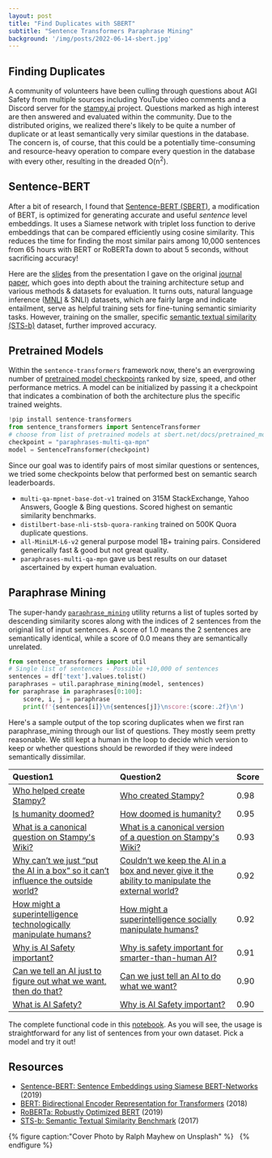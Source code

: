 ```yaml
---
layout: post
title: "Find Duplicates with SBERT"
subtitle: "Sentence Transformers Paraphrase Mining"
background: '/img/posts/2022-06-14-sbert.jpg'
---
```


## Finding Duplicates

A community of volunteers have been culling through questions about AGI Safety from multiple sources including YouTube video comments and a Discord server for the [stampy.ai](https://stampy.ai/wiki/Stampy) project. Questions marked as high interest are then answered and evaluated within the community. Due to the distributed origins, we realized there's likely to be quite a number of duplicate or at least semantically very similar questions in the database. The concern is, of course, that this could be a potentially time-consuming and resource-heavy operation to compare every question in the database with every other, resulting in the dreaded O(n<sup>2</sup>).

## Sentence-BERT

After a bit of research, I found that [Sentence-BERT (SBERT)](https://sbert.net/), a modification of BERT, is optimized for generating accurate and useful *sentence* level embeddings. It uses a Siamese network with  triplet loss function to derive embeddings that can be compared efficiently using cosine similarity. This reduces the time for finding the most similar pairs among 10,000 sentences from 65 hours with BERT or RoBERTa down to about 5 seconds, without sacrificing accuracy!

Here are the [slides](/docs/JournalClub%202022-07-27%20SBERT.pdf) from the presentation I gave on the original [journal paper](https://arxiv.org/abs/1908.10084), which goes into depth about the training architecture setup and various methods & datasets for evaluation. It turns outs, natural language inference ([MNLI](https://huggingface.co/datasets/SetFit/mnli) & SNLI) datasets, which are fairly large and indicate entailment, serve as helpful training sets for fine-tuning semantic simiarity tasks. However, training on the smaller, specific [semantic textual similarity (STS-b)](https://arxiv.org/abs/1708.00055v1) dataset, further improved accuracy.

## Pretrained Models

Within the `sentence-transformers` framework now, there's an evergrowing number of [pretrained model checkpoints](https://sbert.net/docs/pretrained_models.html) ranked by size, speed, and other performance metrics. A model can be initialized by passing it a checkpoint that indicates a combination of both the architecture plus the specific trained weights.

```python
!pip install sentence-transformers
from sentence_transformers import SentenceTransformer
# choose from list of pretrained models at sbert.net/docs/pretrained_models.html
checkpoint = "paraphrases-multi-qa-mpn"
model = SentenceTransformer(checkpoint)
```

Since our goal was to identify pairs of most similar questions or sentences, we tried some checkpoints below that performed best on semantic search leaderboards.

- `multi-qa-mpnet-base-dot-v1` trained on 315M StackExchange, Yahoo Answers, Google & Bing questions. Scored highest on semantic similarity benchmarks.
- `distilbert-base-nli-stsb-quora-ranking` trained on 500K Quora duplicate questions.
- `all-MiniLM-L6-v2` general purpose model 1B+ training pairs. Considered generically fast & good but not great quality.
- `paraphrases-multi-qa-mpn` gave us best results on our dataset ascertained by expert human evaluation.

## Paraphrase Mining

The super-handy [`paraphrase_mining`](https://sbert.net/examples/applications/paraphrase-mining/README.html#paraphrase-mining) utility returns a list of tuples sorted by descending similarity scores along with the indices of 2 sentences from the original list of input sentences. A score of 1.0 means the 2 sentences are semantically identical, while a score of 0.0 means they are semantically unrelated.

```python
from sentence_transformers import util
# Single list of sentences - Possible +10,000 of sentences
sentences = df['text'].values.tolist()
paraphrases = util.paraphrase_mining(model, sentences)
for paraphrase in paraphrases[0:100]:
    score, i, j = paraphrase
    print(f'{sentences[i]}\n{sentences[j]}\nscore:{score:.2f}\n')  
```

Here's a sample output of the top scoring duplicates when we first ran paraphrase_mining through our list of questions. They mostly seem pretty reasonable. We still kept a human in the loop to decide which version to keep or whether questions should be reworded if they were indeed semantically dissimilar.

| Question1 | Question2 | Score |
| :--- | :--- | :--- |
| [Who helped create Stampy?](https://stampy.ai/wiki/Who_helped_create_Stampy%3F) | [Who created Stampy?](https://stampy.ai/wiki/Who_created_Stampy%3F) | 0.98 |
| [Is humanity doomed?](https://stampy.ai/wiki/Is_humanity_doomed%3F) | [How doomed is humanity?](https://stampy.ai/wiki/How_doomed_is_humanity%3F) | 0.95 |
| [What is a canonical question on Stampy's Wiki?](https://stampy.ai/wiki/What_is_a_canonical_question_on_Stampy%27s_Wiki%3F) | [What is a canonical version of a question on Stampy's Wiki?](https://stampy.ai/wiki/What_is_a_canonical_version_of_a_question_on_Stampy%27s_Wiki%3F) | 0.93 |
| [Why can’t we just “put the AI in a box” so it can’t influence the outside world?](https://stampy.ai/wiki/Why_can%E2%80%99t_we_just_%E2%80%9Cput_the_AI_in_a_box%E2%80%9D_so_it_can%E2%80%99t_influence_the_outside_world%3F) | [Couldn’t we keep the AI in a box and never give it the ability to manipulate the external world?](https://stampy.ai/wiki/Couldn%E2%80%99t_we_keep_the_AI_in_a_box_and_never_give_it_the_ability_to_manipulate_the_external_world%3F) | 0.92 |
| [How might a superintelligence technologically manipulate humans?](https://stampy.ai/wiki/How_might_a_superintelligence_technologically_manipulate_humans%3F) | [How might a superintelligence socially manipulate humans?](https://stampy.ai/wiki/How_might_a_superintelligence_socially_manipulate_humans%3F) | 0.92 |
| [Why is AI Safety important?](https://stampy.ai/wiki/Why_is_AI_Safety_important%3F) | [Why is safety important for smarter-than-human AI?](https://stampy.ai/wiki/Why_is_safety_important_for_smarter-than-human_AI%3F) | 0.91 |
| [Can we tell an AI just to figure out what we want, then do that?](https://stampy.ai/wiki/Can_we_tell_an_AI_just_to_figure_out_what_we_want,_then_do_that%3F) | [Can we just tell an AI to do what we want?](https://stampy.ai/wiki/Can_we_just_tell_an_AI_to_do_what_we_want%3F) | 0.90 |
| [What is AI Safety?](https://stampy.ai/wiki/What_is_AI_Safety%3F) | [Why is AI Safety important?](https://stampy.ai/wiki/Why_is_AI_Safety_important%3F) | 0.90 |

The complete functional code in this [notebook](https://colab.research.google.com/github/ccstan99/ccstan99.github.io/blob/main/docs/sbert-paraphrase-mining.ipynb). As you will see, the usage is straightforward for any list of sentences from your own dataset. Pick a model and try it out!

## Resources

- [Sentence-BERT: Sentence Embeddings using Siamese BERT-Networks](https://arxiv.org/abs/1908.10084) (2019)
- [BERT: Bidirectional Encoder Representation for Transformers](https://arxiv.org/abs/1810.04805) (2018)
- [RoBERTa: Robustly Optimized BERT](https://arxiv.org/abs/1907.11692) (2019)
- [STS-b: Semantic Textual Similarity Benchmark](https://arxiv.org/abs/1708.00055v1) (2017)

{% figure caption:"Cover Photo by Ralph Mayhew on Unsplash" %}
&nbsp;
{% endfigure %}
